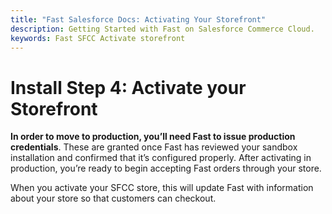 ```yaml
---
title: "Fast Salesforce Docs: Activating Your Storefront"
description: Getting Started with Fast on Salesforce Commerce Cloud.
keywords: Fast SFCC Activate storefront
---
```


# Install Step 4: Activate your Storefront

**In order to move to production, you’ll need Fast to issue production credentials**. These are granted once Fast has reviewed your sandbox installation and confirmed that it’s configured properly. After activating in production, you’re ready to begin accepting Fast orders through your store.

When you activate your SFCC store, this will update Fast with information about your store so that customers can checkout.
